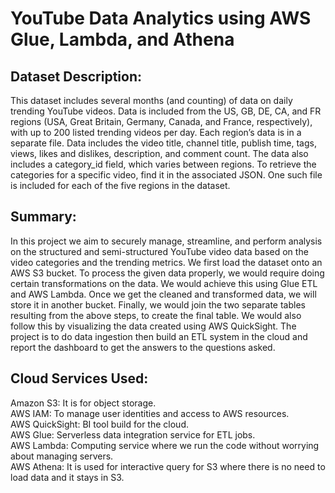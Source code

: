 # YouTube Data Analytics using AWS Glue, Lambda, and Athena
## Dataset Description:
This dataset includes several months (and counting) of data on daily trending YouTube videos. Data is included 
from the US, GB, DE, CA, and FR regions (USA, Great Britain, Germany, Canada, and France, respectively), 
with up to 200 listed trending videos per day.
Each region’s data is in a separate file. Data includes the video title, channel title, publish time, tags, views, likes 
and dislikes, description, and comment count.
The data also includes a category_id field, which varies between regions. To retrieve the categories for a specific 
video, find it in the associated JSON. One such file is included for each of the five regions in the dataset.

## Summary:
In this project we aim to securely manage, streamline, and perform analysis on the structured and semi-structured 
YouTube video data based on the video categories and the trending metrics. We first load the dataset onto an 
AWS S3 bucket. To process the given data properly, we would require doing certain transformations on the data. 
We would achieve this using Glue ETL and AWS Lambda. Once we get the cleaned and transformed data, we 
will store it in another bucket. Finally, we would join the two separate tables resulting from the above steps, to 
create the final table. We would also follow this by visualizing the data created using AWS QuickSight. The 
project is to do data ingestion then build an ETL system in the cloud and report the dashboard to get the answers 
to the questions asked.

## Cloud Services Used:
Amazon S3: It is for object storage. <br />
AWS IAM: To manage user identities and access to AWS resources.<br />
AWS QuickSight: BI tool build for the cloud. <br />
AWS Glue: Serverless data integration service for ETL jobs.<br />
AWS Lambda: Computing service where we run the code without worrying about managing servers.<br />
AWS Athena: It is used for interactive query for S3 where there is no need to load data and it stays in S3. <br />

